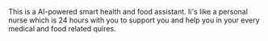 This is a AI-powered smart health and food assistant.
Ii's like a personal nurse which is 24 hours with you to support you and help you in your every medical and food related quires.

